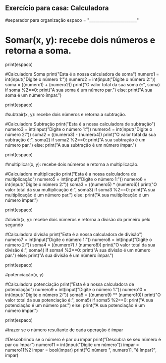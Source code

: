 ## Exercício para casa: Calculadora

#separador para organização
espaco = "________________________"

# Somar(x, y): recebe dois números e retorna a soma.

print(espaco)

#Calculadora Soma
print("Esta é a nossa calculadora de soma")
numero1 = int(input("Digite o número 1:"))
numero2 = int(input("Digite o número 2:"))
soma = ((numero1) + (numero2))
print("O valor total da sua soma é:", soma)
if soma %2==0:
  print("A sua soma é um número par.")
else:
  print("A sua soma é um número ímpar.")

print(espaco)

#subtrair(x, y): recebe dois números e retorna a subtração.

#Calculadora Subtração
print("Esta é a nossa calculadora de subtração")
numero3 = int(input("Digite o número 1:"))
numero4 = int(input("Digite o número 2:"))
soma2 = ((numero3) - (numero4))
print("O valor total da sua subtração é:", soma2)
if soma2 %2==0:
  print("A sua subtração é um número par.")
else:
  print("A sua subtração é um número ímpar.")

print(espaco)

#multiplicar(x, y): recebe dois números e retorna a multiplicação.

#Calculadora multiplicação
print("Esta é a nossa calculadora de multiplicação")
numero5 = int(input("Digite o número 1:"))
numero6 = int(input("Digite o número 2:"))
soma3 = ((numero5) * (numero6))
print("O valor total da sua multiplicação é:", soma3)
if soma3 %2==0:
  print("A sua multiplicação é um número par.")
else:
  print("A sua multiplicação é um número ímpar.")

print(espaco)

#dividir(x, y): recebe dois números e retorna a divisão do primeiro pelo segundo

#Calculadora divisão
print("Esta é a nossa calculadora de divisão")
numero7 = int(input("Digite o número 1:"))
numero8 = int(input("Digite o número 2:"))
soma4 = ((numero7) / (numero8))
print("O valor total da sua divisão é:", soma4)
if soma4 %2==0:
  print("A sua divisão é um número par.")
else:
  print("A sua divisão é um número ímpar.")

print(espaco)

#potenciação(x, y)

#Calculadora potenciação
print("Esta é a nossa calculadora de potenciação")
numero9 = int(input("Digite o número 1:"))
numero10 = int(input("Digite o número 2:"))
soma5 = ((numero9) ** (numero10))
print("O valor total da sua potenciação é:", soma5)
if soma5 %2==0:
  print("A sua potenciação é um número par.")
else:
  print("A sua potenciação é um número ímpar.")

print(espaco)

#trazer se o número resultante de cada operação é ímpar

#Descobrindo se o número é par ou ímpar
print("Descubra se seu número é par ou ímpar")
numero11 = int(input("Digite um número"))
impar = numero11%2
impar = bool(impar)
print("O número ", numero11, "é ímpar?", impar)

